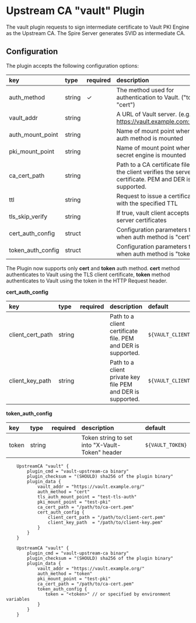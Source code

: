 #  Upstream CA "vault" Plugin
The vault plugin requests to sign intermediate certificate to Vault PKI Engine as the Upstream CA. The Spire Server generates SVID as intermediate CA.

## Configuration

The plugin accepts the following configuration options:

| key | type | required | description | default |
|:----|:-----|:---------|:------------|:--------|
| auth_method | string | ✓ | The method used for authentication to Vault. ("token", "cert") | |
| vault_addr  | string |   | A URL of Vault server. (e.g., https://vault.example.com:8443/) | `${VAULT_ADDR}` |
| auth_mount_point | string |  | Name of mount point where TLS auth method is mounted | cert |
| pki_mount_point  | string |  | Name of mount point where PKI secret engine is mounted | pki |
| ca_cert_path     | string |  | Path to a CA certificate file that the client verifies the server certificate. PEM and DER is supported. | `${VAULT_CACERT}` |
| ttl              | string |  | Request to issue a certificate with the specified TTL | |
| tls_skip_verify  | string |  | If true, vault client accepts any server certificates | false |
| cert_auth_config | struct |  | Configuration parameters to use when auth method is "cert" | |
| token_auth_config | struct | | Configuration parameters to use when auth method is "token" | |

The Plugin now supports only **cert** and **token** auth method.
**cert** method authenticates to Vault using the TLS client certificate, **token** method authenticates to Vault using the token in the HTTP Request header.

**cert_auth_config**

| key | type | required | description | default |
|:----|:-----|:---------|:------------|:--------|
| client_cert_path | string | | Path to a client certificate file. PEM and DER is supported. | `${VAULT_CLIENT_CERT}` |
| client_key_path  | string | | Path to a client private key file PEM and DER is supported. | `${VAULT_CLIENT_KEY}` |

**token_auth_config**

| key | type | required | description | default |
|:----|:-----|:---------|:------------|:--------|
| token | string | | Token string to set into "X-Vault-Token" header | `${VAULT_TOKEN}` |

```hcl
    UpstreamCA "vault" {
        plugin_cmd = "vault-upstream-ca binary"
        plugin_checksum = "(SHOULD) sha256 of the plugin binary"
        plugin_data {
            vault_addr = "https://vault.example.org/"
            auth_method = "cert"
            tls_auth_mount_point = "test-tls-auth"
            pki_mount_point = "test-pki"
            ca_cert_path = "/path/to/ca-cert.pem"
            cert_auth_config {
                client_cert_path = "/path/to/client-cert.pem"
                client_key_path  = "/path/to/client-key.pem"
            }
        }
    }
```

```hcl
    UpstreamCA "vault" {
        plugin_cmd = "vault-upstream-ca binary"
        plugin_checksum = "(SHOULD) sha256 of the plugin binary"
        plugin_data {
            vault_addr = "https://vault.example.org/"
            auth_method = "token"
            pki_mount_point = "test-pki"
            ca_cert_path = "/path/to/ca-cert.pem"
            token_auth_config {
               token = "<token>" // or specified by environment variables
            }
        }
    }
```